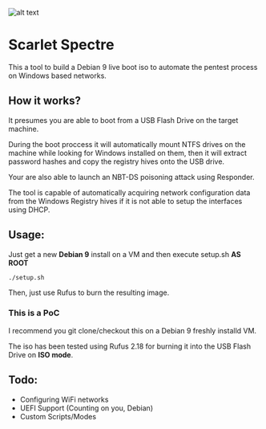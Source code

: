 ![alt text](https://www.dropbox.com/s/iz10l0ukjf8u3f0/RevisionArtboard_1_copy.png?raw=1)
# Scarlet Spectre
This a tool to build a Debian 9 live boot iso to automate the pentest process on Windows based networks.

## How it works?
It presumes you are able to boot from a USB Flash Drive on the target machine.

During the boot proccess it will automatically mount NTFS drives on the machine while looking for Windows installed on them, then it will extract password hashes and copy the registry hives onto the USB drive.

Your are also able to launch an NBT-DS poisoning attack using Responder.

The tool is capable of automatically acquiring network configuration data from the Windows Registry hives if it is not able to setup the interfaces using DHCP.

## Usage:
Just get a new **Debian 9** install on a VM and then execute setup.sh **AS ROOT** 
```
./setup.sh
```

Then, just use Rufus to burn the resulting image.
### This is a PoC
I recommend you git clone/checkout this on a Debian 9 freshly installd VM.

The iso has been tested using Rufus 2.18 for burning it into the USB Flash Drive on **ISO mode**.



## Todo:
- Configuring WiFi networks
- UEFI Support (Counting on you, Debian)
- Custom Scripts/Modes
